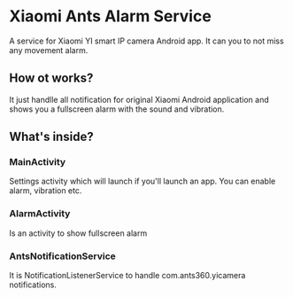 # Xiaomi Ants Alarm Service
A service for Xiaomi YI smart IP camera Android app. It can you to not miss any movement alarm.

## How ot works?
It just handlle all notification for original Xiaomi Android application and shows you a fullscreen alarm with the sound and vibration.

## What's inside?
### MainActivity
Settings activity which will launch if you'll launch an app. You can enable alarm, vibration etc.
### AlarmActivity
Is an activity to show fullscreen alarm
### AntsNotificationService
It is NotificationListenerService to handle com.ants360.yicamera notifications.
